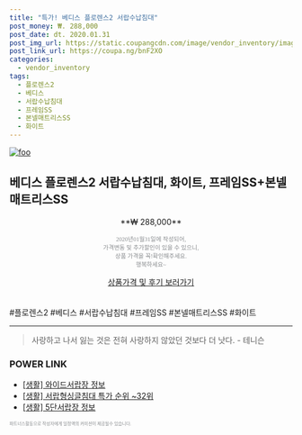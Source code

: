 ```yaml
--- 
title: "특가! 베디스 플로렌스2 서랍수납침대" 
post_money: ₩. 288,000 
post_date: dt. 2020.01.31 
post_img_url: https://static.coupangcdn.com/image/vendor_inventory/images/2017/09/04/15/4/c71be533-cede-47ff-8894-6c4408bee096.jpg 
post_link_url: https://coupa.ng/bnF2XO 
categories: 
  - vendor_inventory 
tags: 
  - 플로렌스2 
  - 베디스 
  - 서랍수납침대 
  - 프레임SS 
  - 본넬매트리스SS 
  - 화이트 
--- 
```

[![foo](https://static.coupangcdn.com/image/vendor_inventory/images/2017/09/04/15/4/c71be533-cede-47ff-8894-6c4408bee096.jpg)](https://coupa.ng/bnF2XO) 

## 베디스 플로렌스2 서랍수납침대, 화이트, 프레임SS+본넬매트리스SS 
<p style="text-align: center;">**₩ 288,000**</p> 
<p style="text-align: center;"><span style="color: #898c8f; font-family: Georgia,Times,serif; font-size: 0.75em;">2020년01월31일에 작성되어, <br>가격변동 및 추가할인이 있을 수 있으니,<br> 상품 가격을 꼭!확인해주세요.<br>행복하세요~</span> 
</p>	 
<div markdown="0" style="text-align: center;"><a href="https://coupa.ng/bnF2XO" class="btn btn--success">상품가격 및 후기 보러가기</a></div> 
<br><br> 
  #플로렌스2 #베디스 #서랍수납침대 #프레임SS #본넬매트리스SS #화이트 
<hr> 

> 사랑하고 나서 잃는 것은 전혀 사랑하지 않았던 것보다 더 낫다. - 테니슨 


### POWER LINK

* <a href="https://blog.naver.com/santokki14/221773466683" target="_blank"> [생활] 와이드서랍장 정보 </a>
* <a href="https://blog.naver.com/sakai111/221790882879" target="_blank"> [생활] 서랍형싱글침대 특가 순위 ~32위</a>
* <a href="https://blog.naver.com/fasyy4321/221770239579" target="_blank"> [생활] 5단서랍장 정보 </a>

<span style="color: #898c8f; font-family: Georgia,Times,serif; font-size: 0.55em;">파트너스활동으로 작성자에게 일정액의 커미션이 제공될수 있습니다.</span> 
